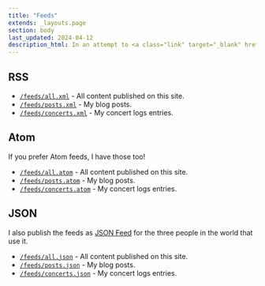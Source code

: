 ```yaml
---
title: "Feeds"
extends: _layouts.page
section: body
last_updated: 2024-04-12
description_html: In an attempt to <a class="link" target="_blank" href="https://marcus.io/blog/making-rss-more-visible-again-with-slash-feeds">make RSS more visible again</a>, this page lists all the feeds published for content on this website.
---
```


## RSS
- [`/feeds/all.xml`](/feeds/all.xml) - All content published on this site.
- [`/feeds/posts.xml`](/feeds/posts.xml) - My blog posts.
- [`/feeds/concerts.xml`](/feeds/concerts.xml) - My concert logs entries.

## Atom
If you prefer Atom feeds, I have those too!

- [`/feeds/all.atom`](/feeds/all.atom) - All content published on this site.
- [`/feeds/posts.atom`](/feeds/posts.atom) - My blog posts.
- [`/feeds/concerts.atom`](/feeds/concerts.atom) - My concert logs entries.

## JSON
I also publish the feeds as <a href="https://www.jsonfeed.org">JSON Feed</a> for the three people in the
world that use it.

- [`/feeds/all.json`](/feeds/all.json) - All content published on this site.
- [`/feeds/posts.json`](/feeds/posts.json) - My blog posts.
- [`/feeds/concerts.json`](/feeds/concerts.json) - My concert logs entries.
